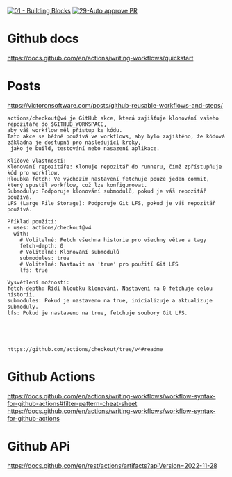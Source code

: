 [![01 - Building Blocks](https://github.com/ivosahlik/github-actions-sample/actions/workflows/01-building-blocks.yaml/badge.svg)](https://github.com/ivosahlik/github-actions-sample/actions/workflows/01-building-blocks.yaml)
[![29-Auto approve PR](https://github.com/ivosahlik/github-actions-sample/actions/workflows/29-pr-automerge.yml/badge.svg)](https://github.com/ivosahlik/github-actions-sample/actions/workflows/29-pr-automerge.yml)

# Github docs 
https://docs.github.com/en/actions/writing-workflows/quickstart

# Posts
https://victoronsoftware.com/posts/github-reusable-workflows-and-steps/



````
actions/checkout@v4 je GitHub akce, která zajišťuje klonování vašeho repozitáře do $GITHUB_WORKSPACE, 
aby váš workflow měl přístup ke kódu. 
Tato akce se běžně používá ve workflows, aby bylo zajištěno, že kódová základna je dostupná pro následující kroky,
 jako je build, testování nebo nasazení aplikace.
 
Klíčové vlastnosti:
Klonování repozitáře: Klonuje repozitář do runneru, čímž zpřístupňuje kód pro workflow.
Hloubka fetch: Ve výchozím nastavení fetchuje pouze jeden commit, který spustil workflow, což lze konfigurovat.
Submoduly: Podporuje klonování submodulů, pokud je váš repozitář používá.
LFS (Large File Storage): Podporuje Git LFS, pokud je váš repozitář používá.

Příklad použití:
- uses: actions/checkout@v4
  with:
    # Volitelné: Fetch všechna historie pro všechny větve a tagy
    fetch-depth: 0
    # Volitelné: Klonování submodulů
    submodules: true
    # Volitelné: Nastavit na 'true' pro použití Git LFS
    lfs: true
    
Vysvětlení možností:
fetch-depth: Řídí hloubku klonování. Nastavení na 0 fetchuje celou historii.
submodules: Pokud je nastaveno na true, inicializuje a aktualizuje submoduly.
lfs: Pokud je nastaveno na true, fetchuje soubory Git LFS.





https://github.com/actions/checkout/tree/v4#readme

````

# Github Actions 
https://docs.github.com/en/actions/writing-workflows/workflow-syntax-for-github-actions#filter-pattern-cheat-sheet
https://docs.github.com/en/actions/writing-workflows/workflow-syntax-for-github-actions

# Github APi
https://docs.github.com/en/rest/actions/artifacts?apiVersion=2022-11-28



